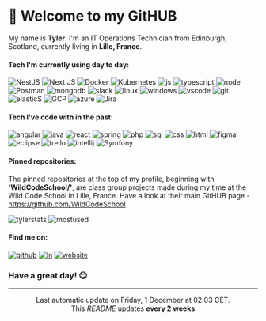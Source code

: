 # 👋 Welcome to my GitHUB 

My name is **Tyler**. I'm an IT Operations Technician from Edinburgh, Scotland, currently living in **Lille, France**. 

#### Tech I'm currently using day to day:

![NestJS](https://img.shields.io/badge/nestjs-%23E0234E.svg?style=for-the-badge&logo=nestjs&logoColor=white)
![Next JS](https://img.shields.io/badge/Next-black?style=for-the-badge&logo=next.js&logoColor=white)
![Docker](https://img.shields.io/badge/docker-%230db7ed.svg?style=for-the-badge&logo=docker&logoColor=white)
![Kubernetes](https://img.shields.io/badge/kubernetes-%23326ce5.svg?style=for-the-badge&logo=kubernetes&logoColor=white)
![js](https://img.shields.io/badge/JavaScript-F7DF1E?style=for-the-badge&logo=javascript&logoColor=black) 
![typescript](https://img.shields.io/badge/TypeScript-007ACC?style=for-the-badge&logo=typescript&logoColor=white)
![node](https://img.shields.io/badge/Node.js-43853D?style=for-the-badge&logo=node.js&logoColor=white)
![Postman](https://img.shields.io/badge/Postman-FF6C37?style=for-the-badge&logo=postman&logoColor=white)
![mongodb](https://img.shields.io/badge/MongoDB-4EA94B?style=for-the-badge&logo=mongodb&logoColor=white) 
![slack](https://img.shields.io/badge/Slack-4A154B?style=for-the-badge&logo=slack&logoColor=white)
![linux](https://img.shields.io/badge/Linux-FCC624?style=for-the-badge&logo=linux&logoColor=black)
![windows](https://img.shields.io/badge/Windows-0078D6?style=for-the-badge&logo=windows&logoColor=white)
![vscode](https://img.shields.io/badge/Visual_Studio_Code-0078D4?style=for-the-badge&logo=visual%20studio%20code&logoColor=white)
![git](https://img.shields.io/badge/GIT-E44C30?style=for-the-badge&logo=git&logoColor=white) 
![elasticS](https://img.shields.io/badge/Elastic_Search-005571?style=for-the-badge&logo=elasticsearch&logoColor=white)
![GCP](https://img.shields.io/badge/Google_Cloud-4285F4?style=for-the-badge&logo=google-cloud&logoColor=white)
![azure](https://img.shields.io/badge/Microsoft_Azure-0089D6?style=for-the-badge&logo=microsoft-azure&logoColor=white)
![Jira](https://img.shields.io/badge/jira-%230A0FFF.svg?style=for-the-badge&logo=jira&logoColor=white)

#### Tech I've code with in the past:

![angular](https://img.shields.io/badge/Angular-DD0031?style=for-the-badge&logo=angular&logoColor=white)
![java](https://img.shields.io/badge/Java-ED8B00?style=for-the-badge&logo=openjdk&logoColor=white)
![react](https://img.shields.io/badge/React-20232A?style=for-the-badge&logo=react&logoColor=61DAFB) 
![spring](https://img.shields.io/badge/Spring-6DB33F?style=for-the-badge&logo=spring&logoColor=white) 
![php](https://img.shields.io/badge/PHP-777BB4?style=for-the-badge&logo=php&logoColor=white) 
![sql](https://img.shields.io/badge/MySQL-005C84?style=for-the-badge&logo=mysql&logoColor=white) 
![css](https://img.shields.io/badge/CSS-239120?&style=for-the-badge&logo=css3&logoColor=white) 
![html](https://img.shields.io/badge/HTML5-E34F26?style=for-the-badge&logo=html5&logoColor=white) 
![figma](https://img.shields.io/badge/Figma-F24E1E?style=for-the-badge&logo=figma&logoColor=white)
![eclipse](https://img.shields.io/badge/Eclipse-2C2255?style=for-the-badge&logo=eclipse&logoColor=white)
![trello](https://img.shields.io/badge/Trello-0052CC?style=for-the-badge&logo=trello&logoColor=white)
![intellij](https://img.shields.io/badge/IntelliJ_IDEA-000000.svg?style=for-the-badge&logo=intellij-idea&logoColor=white)
![Symfony](https://img.shields.io/badge/symfony-%23000000.svg?style=for-the-badge&logo=symfony&logoColor=white)


#### Pinned repositories:

The pinned repositories at the top of my profile, beginning with **'WildCodeSchool/'**, are class group projects made during my time at the Wild Code School in Lille, France. Have a look at their main GitHUB page - https://github.com/WildCodeSchool


![tylerstats](https://github-readme-stats.vercel.app/api?username=td6904)
![mostused](https://github-readme-stats.vercel.app/api/top-langs/?username=td6904&amp;layout=compact&amp;theme=buefy&amp;hide_border=true)


#### Find me on:

[![github](https://img.shields.io/badge/GitHub-100000?style=for-the-badge&logo=github&logoColor=white)](https://github.com/td6904)
[![ln](https://img.shields.io/badge/LinkedIn-0077B5?style=for-the-badge&logo=linkedin&logoColor=white)](https://www.linkedin.com/in/tylerdurnion/)
[![website](https://img.shields.io/badge/website-000000?style=for-the-badge&logo=About.me&logoColor=white)](https://portfolio-tylerdurnion.netlify.app/)


### Have a great day! 😊

----

<p align="center">Last automatic update on Friday, 1 December at 02:03 CET.<br>This <i>README</i> updates <b>every 2 weeks</b></p>

